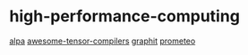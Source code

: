 # high-performance-computing

[alpa](https://github.com/alpa-projects/alpa)
[awesome-tensor-compilers](https://github.com/merrymercy/awesome-tensor-compilers)
[graphit](https://github.com/GraphIt-DSL/graphit)
[prometeo](https://github.com/zanellia/prometeo)
